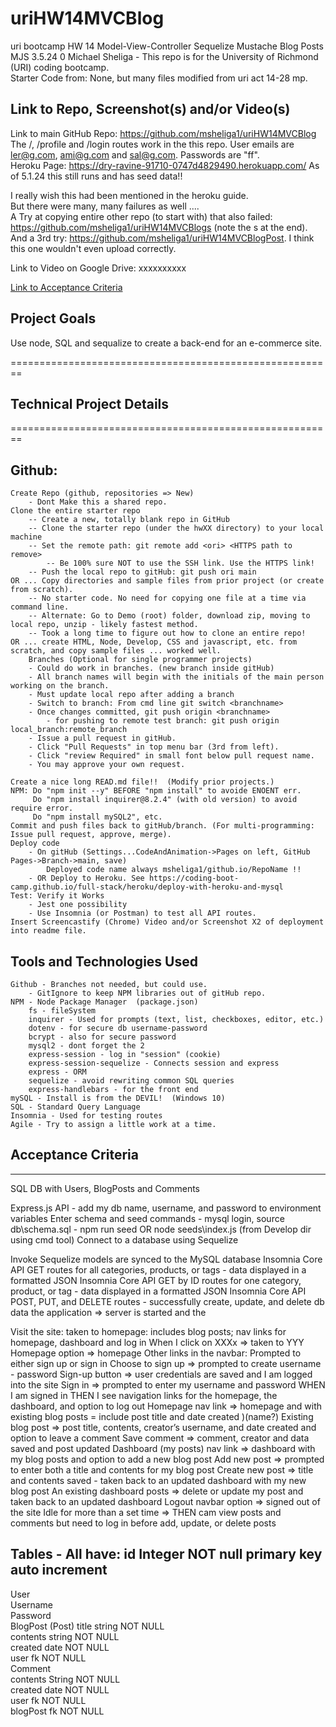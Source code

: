 # uriHW14MVCBlog  
uri bootcamp HW 14 Model-View-Controller Sequelize Mustache Blog Posts MJS 3.5.24  0
Michael Sheliga - This repo is for the University of Richmond (URI) coding bootcamp.  
Starter Code from: None, but many files modified from uri act 14-28 mp.  

## Link to Repo, Screenshot(s) and/or Video(s)  
Link to main GitHub Repo: https://github.com/msheliga1/uriHW14MVCBlog   
The /, /profile and /login routes work in the this repo. User emails are ler@g.com, ami@g.com and sal@g.com. Passwords are "ff".  
Heroku Page: https://dry-ravine-91710-0747d4829490.herokuapp.com/   As of 5.1.24 this still runs and has seed data!! 

I really wish this had been mentioned in the heroku guide.  
But there were many, many failures as well ....    
A Try at copying entire other repo (to start with) that also failed: https://github.com/msheliga1/uriHW14MVCBlogs (note the s at the end).   
And a 3rd try: https://github.com/msheliga1/uriHW14MVCBlogPost.  I think this one wouldn't even upload correctly.     


Link to Video on Google Drive:  xxxxxxxxxx  
<!---  Link to deployed github.io site. https://msheliga1.github.io/uriHW9NodeReadmeGen --->  
<!-- Link to Video on GitHub [Link](./examples/hw10LogoGenSheliga.webm)   Note that this video may be too large to play in  GitHub, so you will need to download and play from your computer. WindowsMediaPlayer worked for me.  -->

[Link to Acceptance Criteria ](#acceptance-criteria)   

## Project Goals     
Use node, SQL and sequalize to create a back-end for an e-commerce site.  

========================================================   
## Technical Project Details    
========================================================    
## Github:   
    Create Repo (github, repositories => New)   
        - Dont Make this a shared repo.  
    Clone the entire starter repo  
        -- Create a new, totally blank repo in GitHub  
        -- Clone the starter repo (under the hwXX directory) to your local machine  
        -- Set the remote path: git remote add <ori> <HTTPS path to remove>   
            -- Be 100% sure NOT to use the SSH link. Use the HTTPS link!  
        -- Push the local repo to gitHub: git push ori main   
    OR ... Copy directories and sample files from prior project (or create from scratch).  
        -- No starter code. No need for copying one file at a time via command line.  
        -- Alternate: Go to Demo (root) folder, download zip, moving to local repo, unzip - likely fastest method.     
        -- Took a long time to figure out how to clone an entire repo!
    OR ... create HTML, Node, Develop, CSS and javascript, etc. from scratch, and copy sample files ... worked well.
        Branches (Optional for single programmer projects)  
        - Could do work in branches. (new branch inside gitHub)    
        - All branch names will begin with the initials of the main person working on the branch.  
        - Must update local repo after adding a branch  
        - Switch to branch: From cmd line git switch <branchname>   
        - Once changes committed, git push origin <branchname>  
            - for pushing to remote test branch: git push origin local_branch:remote_branch  
        - Issue a pull request in gitHub.  
        - Click "Pull Requests" in top menu bar (3rd from left).  
        - Click "review Required" in small font below pull request name.  
        - You may approve your own request.  

    Create a nice long READ.md file!!  (Modify prior projects.)   
    NPM: Do "npm init --y" BEFORE "npm install" to avoide ENOENT err.
         Do "npm install inquirer@8.2.4" (with old version) to avoid require error.
         Do "npm install mySQL2", etc. 
    Commit and push files back to gitHub/branch. (For multi-programming: Issue pull request, approve, merge).  
    Deploy code  
        - On gitHub (Settings...CodeAndAnimation->Pages on left, GitHub Pages->Branch->main, save)  
            Deployed code name always msheliga1/github.io/RepoName !!  
        - OR Deploy to Heroku. See https://coding-boot-camp.github.io/full-stack/heroku/deploy-with-heroku-and-mysql
    Test: Verify it Works
        - Jest one possibility
        - Use Insomnia (or Postman) to test all API routes.   
    Insert Screencastify (Chrome) Video and/or Screenshot X2 of deployment into readme file. 
  
## Tools and Technologies Used   
    Github - Branches not needed, but could use.  
        - GitIgnore to keep NPM libraries out of gitHub repo.  
    NPM - Node Package Manager  (package.json)
        fs - fileSystem    
        inquirer - Used for prompts (text, list, checkboxes, editor, etc.)   
        dotenv - for secure db username-password  
        bcrypt - also for secure password  
        mysql2 - dont forget the 2  
        express-session - log in "session" (cookie)
        express-session-sequelize - Connects session and express
        express - ORM  
        sequelize - avoid rewriting common SQL queries
        express-handlebars - for the front end
    mySQL - Install is from the DEVIL!  (Windows 10)
    SQL - Standard Query Language 
    Insomnia - Used for testing routes
    Agile - Try to assign a little work at a time.   

## Acceptance Criteria   
-----------------------   
SQL DB with Users, BlogPosts and Comments  

Express.js API - add my db name, username, and password to environment variables
Enter schema and seed commands
    - mysql login, source db\schema.sql
    - npm run seed OR node seeds\index.js (from Develop dir using cmd tool)
Connect to a database using Sequelize  

Invoke  Sequelize models are synced to the MySQL database
Insomnia Core API GET routes for all categories, products, or tags - data displayed in a formatted JSON
Insomnia Core API GET by ID routes for one category, product, or tag - data displayed in a formatted JSON
Insomnia Core API POST, PUT, and DELETE routes - successfully create, update, and delete db data the application => server is started and the

Visit the site: taken to homepage: includes blog posts; nav links for homepage, dashboard and log in
When I click on XXXx => taken to YYY
Homepage option => homepage
Other links in the navbar: Prompted to either sign up or sign in
Choose to sign up => prompted to create username - password
Sign-up button => user credentials are saved and I am logged into the site
Sign in => prompted to enter my username and password
WHEN I am signed in THEN I see navigation links for the homepage, the dashboard, and option to log out
Homepage nav link => homepage and with existing blog posts = include post title and date created )(name?)
Existing blog post => post title, contents, creator’s username, and date created and option to leave a comment
  Save comment => comment, creator and data saved and post updated
Dashboard (my posts) nav link => dashboard with my blog posts and option to add a new blog post
  Add new post => prompted to enter both a title and contents for my blog post
  Create new post => title and contents saved - taken back to an updated dashboard with my new blog post
  An existing dashboard posts => delete or update my post and taken back to an updated dashboard
Logout navbar option => signed out of the site
Idle for more than a set time => THEN cam view posts and comments but need to log in before add, update, or delete posts

Tables  - All have:  id Integer     NOT null    primary key    auto increment
-------------  
User  
    Username  
    Password  
BlogPost (Post)
    title       string  NOT NULL  
    contents    string  NOT NULL  
    created     date    NOT NULL  
    user        fk      NOT NULL  
Comment  
    contents String     NOT NULL  
    created     date    NOT NULL  
    user        fk      NOT NULL  
    blogPost    fk      NOT NULL  

